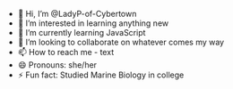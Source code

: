 - 👋 Hi, I’m @LadyP-of-Cybertown
- 👀 I’m interested in learning anything new
- 🌱 I’m currently learning JavaScript
- 💞️ I’m looking to collaborate on whatever comes my way
- 📫 How to reach me - text
- 😄 Pronouns: she/her 
- ⚡ Fun fact: Studied Marine Biology in college

<!---
LadyP-of-Cybertown/LadyP-of-Cybertown is a ✨ special ✨ repository because its `README.md` (this file) appears on your GitHub profile.
You can click the Preview link to take a look at your changes.
--->
